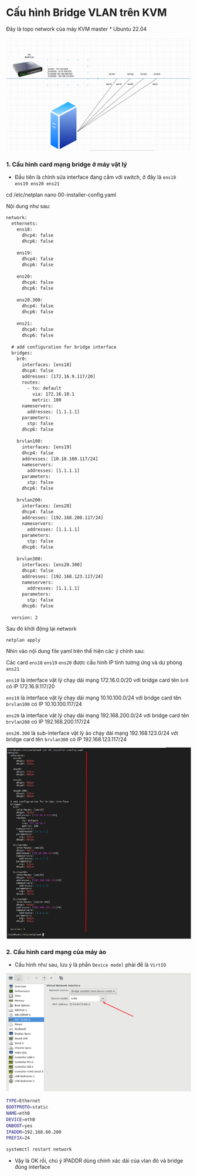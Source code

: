 # Cấu hình Bridge VLAN trên KVM

Đây là topo network của máy KVM master * Ubuntu 22.04

  <img src="kvmimages/Screenshot_15.png">

### 1. Cấu hình card mạng bridge ở máy vật lý

- Đầu tiên là chỉnh sửa interface đang cắm với switch, ở đây là ```ens18 ens19 ens20 ens21```

cd /etc/netplan
nano  00-installer-config.yaml

Nội dung như sau:

    network:
      ethernets:
        ens18:
          dhcp4: false
          dhcp6: false

        ens19:
          dhcp4: false
          dhcp6: false

        ens20:
          dhcp4: false
          dhcp6: false

        ens20.300:
          dhcp4: false
          dhcp6: false

        ens21:
          dhcp4: false
          dhcp6: false

      # add configuration for bridge interface
      bridges:
        br0:
          interfaces: [ens18]
          dhcp4: false
          addresses: [172.16.9.117/20]
          routes:
            - to: default
              via: 172.16.10.1
              metric: 100
          nameservers:
            addresses: [1.1.1.1]
          parameters:
            stp: false
          dhcp6: false

        brvlan100:
          interfaces: [ens19]
          dhcp4: false
          addresses: [10.10.100.117/24]
          nameservers:
            addresses: [1.1.1.1]
          parameters:
            stp: false
          dhcp6: false

        brvlan200:
          interfaces: [ens20]
          dhcp4: false
          addresses: [192.168.200.117/24]
          nameservers:
            addresses: [1.1.1.1]
          parameters:
            stp: false
          dhcp6: false

        brvlan300:
          interfaces: [ens20.300]
          dhcp4: false
          addresses: [192.168.123.117/24]
          nameservers:
            addresses: [1.1.1.1]
          parameters:
            stp: false
          dhcp6: false

      version: 2

Sau đó khởi động lại network

    netplan apply

Nhìn vào nội dung file yaml trên thể hiện các ý chính sau:

Các card ``ens18`` ``ens19`` ``ens20`` được cấu hình IP tĩnh tương ứng và dự phòng ``ens21``

``ens18`` là interface vật lý chạy dải mạng 172.16.0.0/20 với bridge card tên ``br0`` có IP 172.16.9.117/20

``ens19`` là interface vật lý chạy dải mạng 10.10.100.0/24 với bridge card tên ``brvlan100`` có IP 10.10.100.117/24

``ens20`` là interface vật lý chạy dải mạng 192.168.200.0/24 với bridge card tên ``brvlan200`` có IP 192.168.200.117/24

``ens20.300`` là sub-interface vật lý ảo chạy dải mạng 192.168.123.0/24 với bridge card tên ``brvlan300`` có IP 192.168.123.117/24

  <img src="kvmimages/Screenshot_16.png">


### 2. Cấu hình card mạng của máy ảo

- Cấu hình như sau, lưu ý là phần ```Device model``` phải để là ```VirtIO```

![](./images/VLAN_devicemodel.png)

```sh
TYPE=Ethernet
BOOTPROTO=static
NAME=eth0
DEVICE=eth0
ONBOOT=yes
IPADDR=192.168.60.200
PREFIX=24
```

```sh
systemctl restart network
```

- Vậy là OK rồi, chú ý IPADDR dùng chính xác dải của vlan đó và bridge đúng interface